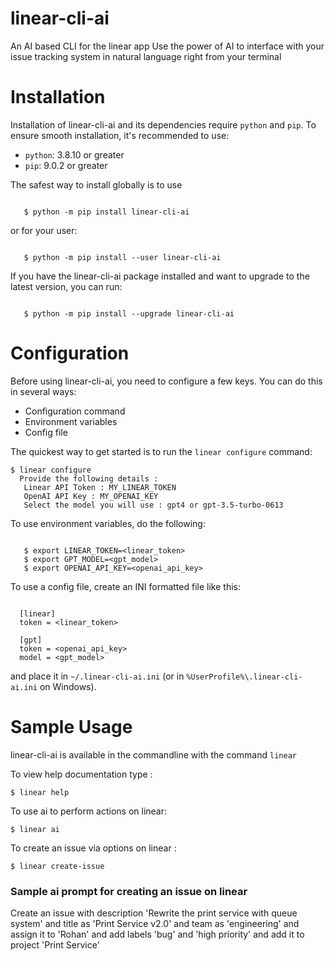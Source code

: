 # linear-cli-ai
An AI based CLI for the linear app
Use the power of AI to interface with your issue tracking system in natural language right from your terminal

# Installation

Installation of linear-cli-ai and its dependencies require ``python`` and ``pip``. To ensure smooth installation,
it's recommended to use:

- ``python``: 3.8.10 or greater
- ``pip``: 9.0.2 or greater

The safest way to install globally is to use

```

   $ python -m pip install linear-cli-ai

```

or for your user:

```

   $ python -m pip install --user linear-cli-ai

```

If you have the linear-cli-ai package installed and want to upgrade to the
latest version, you can run:

```

   $ python -m pip install --upgrade linear-cli-ai

```

# Configuration

Before using linear-cli-ai, you need to configure a few keys.
You can do this in several ways:

-  Configuration command
-  Environment variables
-  Config file

The quickest way to get started is to run the ``linear configure`` command:

```
$ linear configure
  Provide the following details : 
   Linear API Token : MY_LINEAR_TOKEN
   OpenAI API Key : MY_OPENAI_KEY
   Select the model you will use : gpt4 or gpt-3.5-turbo-0613

```

To use environment variables, do the following:

```

   $ export LINEAR_TOKEN=<linear_token>
   $ export GPT_MODEL=<gpt_model>
   $ export OPENAI_API_KEY=<openai_api_key>

```

To use a config file, create an INI formatted file like this:

```

  [linear]
  token = <linear_token>
  
  [gpt]
  token = <openai_api_key>
  model = <gpt_model>

```
and place it in ``~/.linear-cli-ai.ini`` (or in ``%UserProfile%\.linear-cli-ai.ini`` on Windows).

# Sample Usage

linear-cli-ai is available in the commandline with the command ``linear``

To view help documentation type :

```
$ linear help
```

To use ai to perform actions on linear:

```
$ linear ai
```

To create an issue via options on linear :

```
$ linear create-issue
```
### Sample ai prompt for creating an issue on linear
Create an issue with description 'Rewrite the print service with queue system'
and title as 'Print Service v2.0' and team as 'engineering' and assign it to 'Rohan'
and add labels 'bug' and 'high priority' and add it to project 'Print Service'


